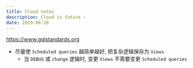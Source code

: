 ```yaml
---
title: Cloud notes
description: Cloud is future ~
date: 2019-06-28
---
```



https://www.gqlstandards.org







* 尽量使 `Scheduled queries` 越简单越好, 把复杂逻辑保存为 `Views`
  - 当 `DEBUG` 或 `change` 逻辑时, 变更 `Views` 不需要变更 `Scheduled queries`

